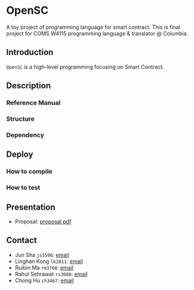 # OpenSC
A toy project of programming language for smart contract. 
This is final project for COMS W4115 programming language & translator @ Columbia.

## Introduction

`OpenSC` is a high-level programming focusing on Smart Contract.




## Description

### Reference Manual

### Structure

### Dependency

## Deploy

### How to compile

### How to test

## Presentation

* Proposal: [proposal pdf](doc/PLT_Project_Proposal.pdf)

## Contact

- Jun Sha `js5506`: [email](js5506@columbia.edu)
- Linghan Kong `lk2811`: [email](lk2811@columbia.edu)
- Ruibin Ma `rm3708`: [email](rm3708@columbia.edu)
- Rahul Sehrawat `rs3688`: [email](rs3688@columbia.edu)
- Chong Hu `ch3467`: [email](ch3467@columbia.edu)
